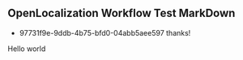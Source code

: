 ## OpenLocalization Workflow Test MarkDown
* 97731f9e-9ddb-4b75-bfd0-04abb5aee597 
thanks!

Hello world